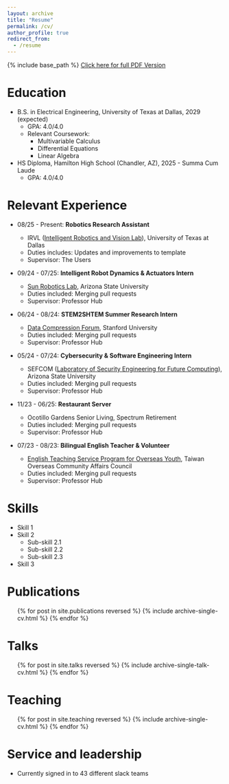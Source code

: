 ```yaml
---
layout: archive
title: "Resume"
permalink: /cv/
author_profile: true
redirect_from:
  - /resume
---
```


{% include base_path %}
<a href="http://alexhuang1029.github.io/files/Resume.pdf" target="_blank">Click here for full PDF Version</a>


Education
======
* B.S. in Electrical Engineering, University of Texas at Dallas, 2029 (expected)
  * GPA: 4.0/4.0
  * Relevant Coursework:
    * Multivariable Calculus
    * Differential Equations
    * Linear Algebra
* HS Diploma, Hamilton High School (Chandler, AZ), 2025 - Summa Cum Laude
  * GPA: 4.0/4.0

Relevant Experience
======
* 08/25 - Present: __Robotics Research Assistant__
  * IRVL ([Intelligent Robotics and Vision Lab](https://www.google.com/url?sa=t&source=web&rct=j&opi=89978449&url=https://labs.utdallas.edu/irvl/&ved=2ahUKEwi6stTgwp2QAxWyL1kFHb8mL88QFnoECAwQAQ&usg=AOvVaw1zrwUEGjprGkUaoCb-__YH])),  University of Texas at Dallas
  * Duties includes: Updates and improvements to template
  * Supervisor: The Users

* 09/24 - 07/25: __Intelligent Robot Dynamics & Actuators Intern__
  * [Sun Robotics Lab]("https://sunrobotics.lab.asu.edu/"), Arizona State University
  * Duties included: Merging pull requests
  * Supervisor: Professor Hub

* 06/24 - 08/24: __STEM2SHTEM Summer Research Intern__
  * [Data Compression Forum]("https://compression.stanford.edu/"), Stanford University
  * Duties included: Merging pull requests
  * Supervisor: Professor Hub

* 05/24 - 07/24: __Cybersecurity & Software Engineering Intern__
  * SEFCOM ([Laboratory of Security Engineering for Future Computing]("https://sefcom.asu.edu/")), Arizona State University
  * Duties included: Merging pull requests
  * Supervisor: Professor Hub

* 11/23 - 06/25: __Restaurant Server__
  * Ocotillo Gardens Senior Living, Spectrum Retirement
  * Duties included: Merging pull requests
  * Supervisor: Professor Hub

* 07/23 - 08/23: __Bilingual English Teacher & Volunteer__
  * [English Teaching Service Program for Overseas Youth]("https://www.ocac.gov.tw/OCAC/Eng/Pages/List.aspx?nodeid=7849"), Taiwan Overseas Community Affairs Council
  * Duties included: Merging pull requests
  * Supervisor: Professor Hub
  
Skills
======
* Skill 1
* Skill 2
  * Sub-skill 2.1
  * Sub-skill 2.2
  * Sub-skill 2.3
* Skill 3

Publications
======
  <ul>{% for post in site.publications reversed %}
    {% include archive-single-cv.html %}
  {% endfor %}</ul>
  
Talks
======
  <ul>{% for post in site.talks reversed %}
    {% include archive-single-talk-cv.html  %}
  {% endfor %}</ul>
  
Teaching
======
  <ul>{% for post in site.teaching reversed %}
    {% include archive-single-cv.html %}
  {% endfor %}</ul>
  
Service and leadership
======
* Currently signed in to 43 different slack teams
